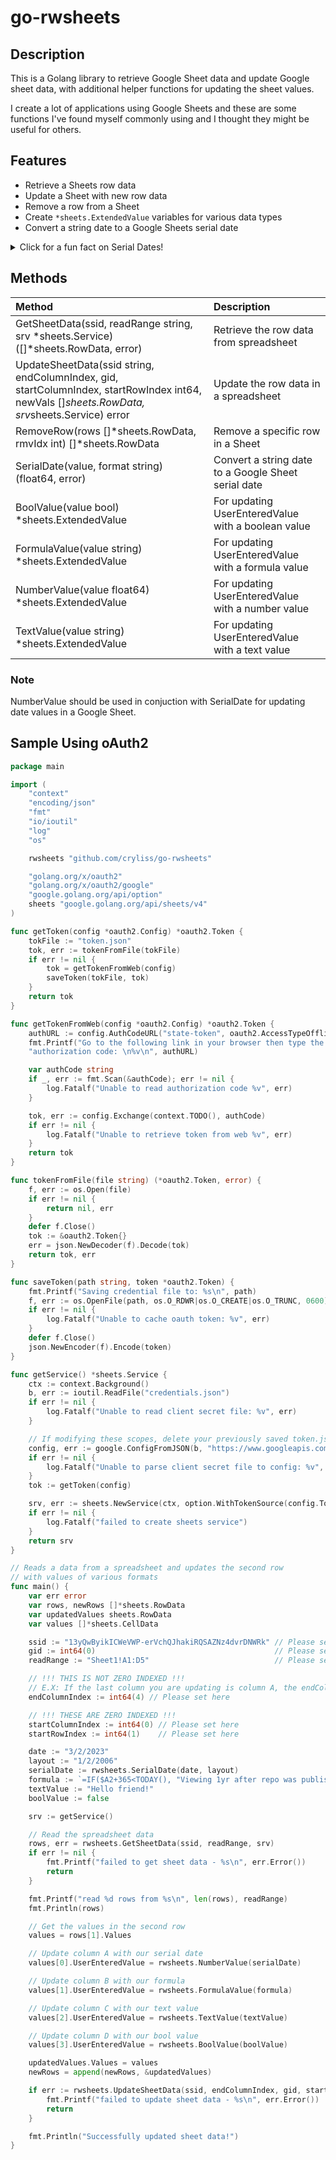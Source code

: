 # go-rwsheets

## Description

This is a Golang library to retrieve Google Sheet data and update Google sheet data, with additional helper functions for updating the sheet values.

I create a lot of applications using Google Sheets and these are some functions I've found myself commonly using and I thought they might be useful for others.

## Features

- Retrieve a Sheets row data
- Update a Sheet with new row data
- Remove a row from a Sheet
- Create `*sheets.ExtendedValue` variables for various data types
- Convert a string date to a Google Sheets serial date

<details>
    <summary>Click for a fun fact on Serial Dates!</summary>

    Calculating serial dates varies between Google Sheets and Excel!
    Google Sheets uses `12/30/1899` for the start date while Excel uses `1/1/1900`
</details>

## Methods

| Method | Description  |
| :----  | :---------   |
| GetSheetData(ssid, readRange string, srv *sheets.Service) ([]*sheets.RowData, error) | Retrieve the row data from spreadsheet |
| UpdateSheetData(ssid string, endColumnIndex, gid, startColumnIndex, startRowIndex int64, newVals []*sheets.RowData, srv*sheets.Service) error | Update the row data in a spreadsheet |
| RemoveRow(rows []*sheets.RowData, rmvIdx int) []*sheets.RowData | Remove a specific row in a Sheet |
| SerialDate(value, format string) (float64, error) | Convert a string date to a Google Sheet serial date |
| BoolValue(value bool) *sheets.ExtendedValue | For updating UserEnteredValue with a boolean value |
| FormulaValue(value string) *sheets.ExtendedValue | For updating UserEnteredValue with a formula value |
| NumberValue(value float64) *sheets.ExtendedValue | For updating UserEnteredValue with a number value |
| TextValue(value string) *sheets.ExtendedValue | For updating UserEnteredValue with a text value |

### Note

NumberValue should be used in conjuction with SerialDate for updating date values in a Google Sheet.

## Sample Using oAuth2

```go
package main

import (
    "context"
    "encoding/json"
    "fmt"
    "io/ioutil"
    "log"
    "os"

    rwsheets "github.com/cryliss/go-rwsheets"

    "golang.org/x/oauth2"
    "golang.org/x/oauth2/google"
    "google.golang.org/api/option"
    sheets "google.golang.org/api/sheets/v4"
)

func getToken(config *oauth2.Config) *oauth2.Token {
    tokFile := "token.json"
    tok, err := tokenFromFile(tokFile)
    if err != nil {
        tok = getTokenFromWeb(config)
        saveToken(tokFile, tok)
    }
    return tok
}

func getTokenFromWeb(config *oauth2.Config) *oauth2.Token {
    authURL := config.AuthCodeURL("state-token", oauth2.AccessTypeOffline)
    fmt.Printf("Go to the following link in your browser then type the "+
    "authorization code: \n%v\n", authURL)

    var authCode string
    if _, err := fmt.Scan(&authCode); err != nil {
        log.Fatalf("Unable to read authorization code %v", err)
    }

    tok, err := config.Exchange(context.TODO(), authCode)
    if err != nil {
        log.Fatalf("Unable to retrieve token from web %v", err)
    }
    return tok
}

func tokenFromFile(file string) (*oauth2.Token, error) {
    f, err := os.Open(file)
    if err != nil {
        return nil, err
    }
    defer f.Close()
    tok := &oauth2.Token{}
    err = json.NewDecoder(f).Decode(tok)
    return tok, err
}

func saveToken(path string, token *oauth2.Token) {
    fmt.Printf("Saving credential file to: %s\n", path)
    f, err := os.OpenFile(path, os.O_RDWR|os.O_CREATE|os.O_TRUNC, 0600)
    if err != nil {
        log.Fatalf("Unable to cache oauth token: %v", err)
    }
    defer f.Close()
    json.NewEncoder(f).Encode(token)
}

func getService() *sheets.Service {
    ctx := context.Background()
    b, err := ioutil.ReadFile("credentials.json")
    if err != nil {
        log.Fatalf("Unable to read client secret file: %v", err)
    }

    // If modifying these scopes, delete your previously saved token.json.
    config, err := google.ConfigFromJSON(b, "https://www.googleapis.com/auth/spreadsheets")
    if err != nil {
        log.Fatalf("Unable to parse client secret file to config: %v", err)
    }
    tok := getToken(config)

    srv, err := sheets.NewService(ctx, option.WithTokenSource(config.TokenSource(ctx, tok)))
    if err != nil {
        log.Fatalf("failed to create sheets service")
    }
    return srv
}

// Reads a data from a spreadsheet and updates the second row
// with values of various formats
func main() {
    var err error
    var rows, newRows []*sheets.RowData
    var updatedValues sheets.RowData
    var values []*sheets.CellData

    ssid := "13yQwByikICWeVWP-erVchQJhakiRQSAZNz4dvrDNWRk" // Please set here
    gid := int64(0)                                        // Please set here
    readRange := "Sheet1!A1:D5"                            // Please set here.

    // !!! THIS IS NOT ZERO INDEXED !!!
    // E.X: If the last column you are updating is column A, the endColumnIndex is 1.
    endColumnIndex := int64(4) // Please set here

    // !!! THESE ARE ZERO INDEXED !!!
    startColumnIndex := int64(0) // Please set here
    startRowIndex := int64(1)    // Please set here

    date := "3/2/2023"
    layout := "1/2/2006"
    serialDate := rwsheets.SerialDate(date, layout)
    formula := `=IF($A2+365<TODAY(), "Viewing 1yr after repo was published", "")`
    textValue := "Hello friend!"
    boolValue := false

    srv := getService()

    // Read the spreadsheet data
    rows, err = rwsheets.GetSheetData(ssid, readRange, srv)
    if err != nil {
        fmt.Printf("failed to get sheet data - %s\n", err.Error())
        return
    }

    fmt.Printf("read %d rows from %s\n", len(rows), readRange)
    fmt.Println(rows)

    // Get the values in the second row
    values = rows[1].Values

    // Update column A with our serial date
    values[0].UserEnteredValue = rwsheets.NumberValue(serialDate)

    // Update column B with our formula
    values[1].UserEnteredValue = rwsheets.FormulaValue(formula)

    // Update column C with our text value
    values[2].UserEnteredValue = rwsheets.TextValue(textValue)

    // Update column D with our bool value
    values[3].UserEnteredValue = rwsheets.BoolValue(boolValue)

    updatedValues.Values = values
    newRows = append(newRows, &updatedValues)

    if err := rwsheets.UpdateSheetData(ssid, endColumnIndex, gid, startColumnIndex, startRowIndex, newRows, srv); err != nil {
        fmt.Printf("failed to update sheet data - %s\n", err.Error())
        return
    }

    fmt.Println("Successfully updated sheet data!")
}
```
